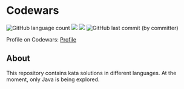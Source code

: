 # Codewars
![GitHub language count](https://img.shields.io/github/languages/count/iantato/Codewars)
[![](https://tokei.rs/b1/github/iantato/Codewars?category=code)](https://github.com/iantato/Codewars/)
[![](https://tokei.rs/b1/github/iantato/Codewars?category=files)](https://github.com/iantato/Codewars/)
![GitHub last commit (by committer)](https://img.shields.io/github/last-commit/iantato/Codewars)


Profile on Codewars: [Profile](https://www.codewars.com/users/iantato)
## About
This repository contains kata solutions in different languages. At the moment, only Java is being explored.
